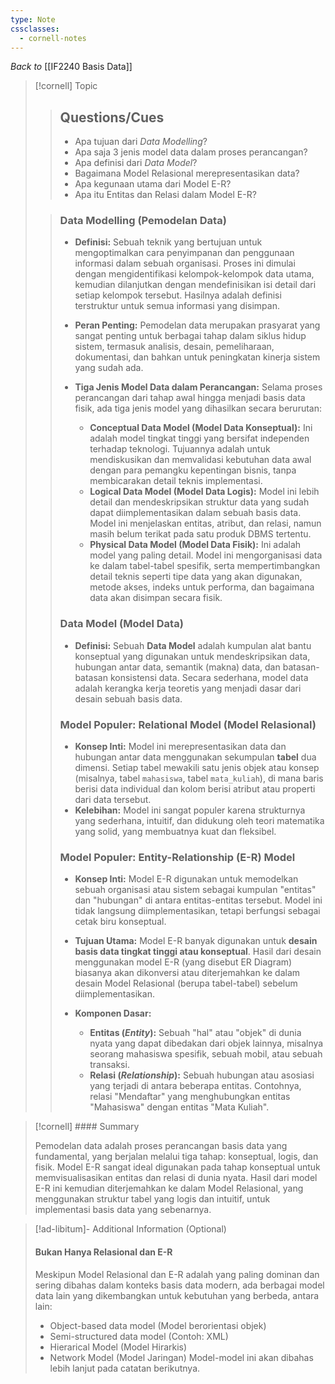```yaml
---
type: Note
cssclasses:
  - cornell-notes
---
```


_Back to_ [[IF2240 Basis Data]]

> [!cornell] Topic
> 
> > ## Questions/Cues
> > 
> > - Apa tujuan dari _Data Modelling_?
> > - Apa saja 3 jenis model data dalam proses perancangan?
> > - Apa definisi dari _Data Model_?
> > - Bagaimana Model Relasional merepresentasikan data?
> > - Apa kegunaan utama dari Model E-R?
> > - Apa itu Entitas dan Relasi dalam Model E-R?
> 
> > ### Data Modelling (Pemodelan Data)
> > 
> > - **Definisi:** Sebuah teknik yang bertujuan untuk mengoptimalkan cara penyimpanan dan penggunaan informasi dalam sebuah organisasi. Proses ini dimulai dengan mengidentifikasi kelompok-kelompok data utama, kemudian dilanjutkan dengan mendefinisikan isi detail dari setiap kelompok tersebut. Hasilnya adalah definisi terstruktur untuk semua informasi yang disimpan.
> >     
> > - **Peran Penting:** Pemodelan data merupakan prasyarat yang sangat penting untuk berbagai tahap dalam siklus hidup sistem, termasuk analisis, desain, pemeliharaan, dokumentasi, dan bahkan untuk peningkatan kinerja sistem yang sudah ada.
> >     
> > - **Tiga Jenis Model Data dalam Perancangan:** Selama proses perancangan dari tahap awal hingga menjadi basis data fisik, ada tiga jenis model yang dihasilkan secara berurutan:
> >     
> >     - **Conceptual Data Model (Model Data Konseptual):** Ini adalah model tingkat tinggi yang bersifat independen terhadap teknologi. Tujuannya adalah untuk mendiskusikan dan memvalidasi kebutuhan data awal dengan para pemangku kepentingan bisnis, tanpa membicarakan detail teknis implementasi.
> >     - **Logical Data Model (Model Data Logis):** Model ini lebih detail dan mendeskripsikan struktur data yang sudah dapat diimplementasikan dalam sebuah basis data. Model ini menjelaskan entitas, atribut, dan relasi, namun masih belum terikat pada satu produk DBMS tertentu.
> >     - **Physical Data Model (Model Data Fisik):** Ini adalah model yang paling detail. Model ini mengorganisasi data ke dalam tabel-tabel spesifik, serta mempertimbangkan detail teknis seperti tipe data yang akan digunakan, metode akses, indeks untuk performa, dan bagaimana data akan disimpan secara fisik.
> > 
> > ### Data Model (Model Data)
> > 
> > - **Definisi:** Sebuah **Data Model** adalah kumpulan alat bantu konseptual yang digunakan untuk mendeskripsikan data, hubungan antar data, semantik (makna) data, dan batasan-batasan konsistensi data. Secara sederhana, model data adalah kerangka kerja teoretis yang menjadi dasar dari desain sebuah basis data.
> > 
> > ### Model Populer: Relational Model (Model Relasional)
> > 
> > - **Konsep Inti:** Model ini merepresentasikan data dan hubungan antar data menggunakan sekumpulan **tabel** dua dimensi. Setiap tabel mewakili satu jenis objek atau konsep (misalnya, tabel `mahasiswa`, tabel `mata_kuliah`), di mana baris berisi data individual dan kolom berisi atribut atau properti dari data tersebut.
> > - **Kelebihan:** Model ini sangat populer karena strukturnya yang sederhana, intuitif, dan didukung oleh teori matematika yang solid, yang membuatnya kuat dan fleksibel.
> > 
> > ### Model Populer: Entity-Relationship (E-R) Model
> > 
> > - **Konsep Inti:** Model E-R digunakan untuk memodelkan sebuah organisasi atau sistem sebagai kumpulan "entitas" dan "hubungan" di antara entitas-entitas tersebut. Model ini tidak langsung diimplementasikan, tetapi berfungsi sebagai cetak biru konseptual.
> >     
> > - **Tujuan Utama:** Model E-R banyak digunakan untuk **desain basis data tingkat tinggi atau konseptual**. Hasil dari desain menggunakan model E-R (yang disebut ER Diagram) biasanya akan dikonversi atau diterjemahkan ke dalam desain Model Relasional (berupa tabel-tabel) sebelum diimplementasikan.
> >     
> > - **Komponen Dasar:**
> >     
> >     - **Entitas (_Entity_):** Sebuah "hal" atau "objek" di dunia nyata yang dapat dibedakan dari objek lainnya, misalnya seorang mahasiswa spesifik, sebuah mobil, atau sebuah transaksi.
> >     - **Relasi (_Relationship_):** Sebuah hubungan atau asosiasi yang terjadi di antara beberapa entitas. Contohnya, relasi "Mendaftar" yang menghubungkan entitas "Mahasiswa" dengan entitas "Mata Kuliah".

> [!cornell] #### Summary
> 
> Pemodelan data adalah proses perancangan basis data yang fundamental, yang berjalan melalui tiga tahap: konseptual, logis, dan fisik. Model E-R sangat ideal digunakan pada tahap konseptual untuk memvisualisasikan entitas dan relasi di dunia nyata. Hasil dari model E-R ini kemudian diterjemahkan ke dalam Model Relasional, yang menggunakan struktur tabel yang logis dan intuitif, untuk implementasi basis data yang sebenarnya.

> [!ad-libitum]- Additional Information (Optional)
> 
> #### Bukan Hanya Relasional dan E-R
> 
> Meskipun Model Relasional dan E-R adalah yang paling dominan dan sering dibahas dalam konteks basis data modern, ada berbagai model data lain yang dikembangkan untuk kebutuhan yang berbeda, antara lain:
> 
> - Object-based data model (Model berorientasi objek)
> - Semi-structured data model (Contoh: XML)
> - Hierarical Model (Model Hirarkis)
> - Network Model (Model Jaringan) Model-model ini akan dibahas lebih lanjut pada catatan berikutnya.